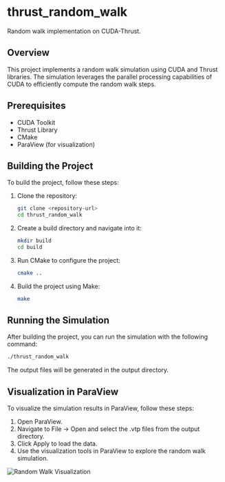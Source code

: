 # thrust_random_walk

Random walk implementation on CUDA-Thrust.

## Overview

This project implements a random walk simulation using CUDA and Thrust libraries. The simulation leverages the parallel processing capabilities of CUDA to efficiently compute the random walk steps.

## Prerequisites

- CUDA Toolkit
- Thrust Library
- CMake
- ParaView (for visualization)

## Building the Project

To build the project, follow these steps:

1. Clone the repository:

   ```sh
   git clone <repository-url>
   cd thrust_random_walk
   ```

2. Create a build directory and navigate into it:

   ```sh
   mkdir build
   cd build
   ```

3. Run CMake to configure the project:

   ```sh
   cmake ..
   ```

4. Build the project using Make:
   ```sh
   make
   ```

## Running the Simulation

After building the project, you can run the simulation with the following command:

```sh
./thrust_random_walk
```

The output files will be generated in the output directory.

## Visualization in ParaView

To visualize the simulation results in ParaView, follow these steps:

1. Open ParaView.
2. Navigate to File -> Open and select the .vtp files from the output directory.
3. Click Apply to load the data.
4. Use the visualization tools in ParaView to explore the random walk simulation.

![Random Walk Visualization](result.gif)
